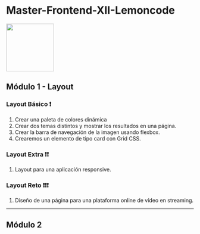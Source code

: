 # Master-Frontend-XII-Lemoncode

<img align="center" src="https://media1.giphy.com/media/iDbDicWr95THaVsuIF/giphy.gif" width="128px">

## Módulo 1 - Layout

### Layout Básico :exclamation:
<ol>
  <li>Crear una paleta de colores dinámica</li>
  <li>Crear dos temas distintos y mostrar los resultados en una página.</li>
  <li>Crear la barra de navegación de la imagen usando flexbox.</li>
  <li>Crearemos un elemento de tipo card con Grid CSS.</li>
</ol> 

### Layout Extra :exclamation::exclamation:
<ol>
  <li>Layout para una aplicación responsive.</li>
</ol> 

### Layout Reto :exclamation::exclamation::exclamation:
<ol>
  <li>Diseño de una página para una plataforma online de vídeo en streaming.</li>
</ol> 

---

## Módulo 2